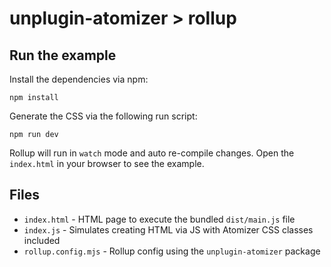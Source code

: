 # unplugin-atomizer > rollup

## Run the example

Install the dependencies via npm:

```shell
npm install
```

Generate the CSS via the following run script:

```shell
npm run dev
```

Rollup will run in `watch` mode and auto re-compile changes. Open the `index.html` in your browser to see the example.

## Files

-   `index.html` - HTML page to execute the bundled `dist/main.js` file
-   `index.js` - Simulates creating HTML via JS with Atomizer CSS classes included
-   `rollup.config.mjs` - Rollup config using the `unplugin-atomizer` package
